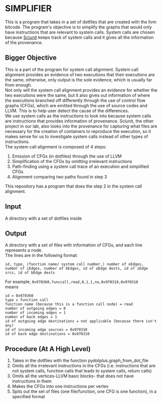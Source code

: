 # SIMPLIFIER #

This is a program that takes in a set of dotfiles that are created with the llvm bitcode.
The program's objective is to simplify the graphs that would only have instructions that are relevant to system calls. System calls are chosen because [Sciunit](sciunit.run) keeps track of system calls and it gives all the information of the provenance.

## Bigger Objective ##

This is a part of the program for system call alignment. System call alignment provides an evidence of two executions that their executions are the same, otherwise, only output is the sole evidence, which is usually far from enough.  
Not only will the system call alignment provides an evidence for whether the two executions were the same, but it also gives out information of where the executions branched off differently through the use of control flow graphs (CFGs), which are emitted through the use of source codes and LLVM. This is to help user detect the cause of the differences.  
We use system calls as the instructions to look into because system calls are instructions that provides information of provenance. Sciunit, the other project in our lab, also looks into the provenance for capturing what files are necessary for the creation of containers to reproduce the execution, so it makes sense for us to investigate system calls instead of other types of instructions.  
The system call alignment is composed of 4 steps:  
1. Emission of CFGs (in dotfiles) through the use of LLVM  
2. Simplification of the CFGs by omitting irrelevant instructions  
3. Path-finding using a system call trace of an execution and simplified CFGs  
4. Alignment comparing two paths found in step 3  

This repository has a program that does the step 2 in the system call alignment.

## Input ##
A directory with a set of dotfiles inside  
## Output ##
A directory with a set of files with information of CFGs, and each line represents a node.  
The lines are in the following format:  
```
id, type, (function name/ system call number,) number of oEdges, number of iEdges, number of bEdges, id of oEdge dests, id of iEdge srcs, id of bEdge dests  
```
For example, 
`0x970360,funccall,read,0,1,1,na,0x970310,0x970310`  
means  
```
id = 0x970360  
type = function call  
function name (because this is a function call node) = read  
number of outgoing edges = 0  
number of incoming edges = 1  
number of back edges = 1  
id of outgoing edge destinations = not applicable (because there isn't any)  
id of incoming edge sources = 0x970310  
id of back edge destinations = 0x970310  
```

## Procedure (At A High Level)   
1. Takes in the dotfiles with the function pydotplus\.graph\_from\_dot\_file  
2. Omits all the irrelevant instructions in the CFGs (i.e. instructions that are not system calls, function calls that leads to system calls, return calls)  
3. Omits all the vertices-LLVM basic blocks- that does not have instructions in them  
4. Makes the CFGs into one instructions per vertex  
5. Spits out the set of files (one file/function, one CFG is one function), in a specified format  
